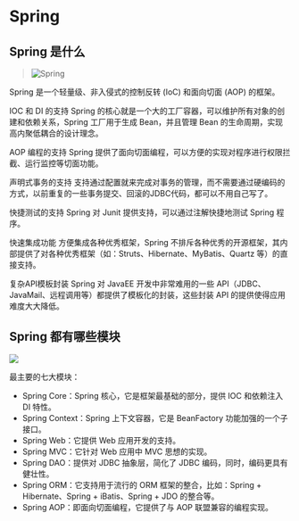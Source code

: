 # Spring

## Spring 是什么
> ![Spring](https://mp.weixin.qq.com/s/2OEnb7T1tlwBjx5cuEoh6w)

Spring 是一个轻量级、非入侵式的控制反转 (IoC) 和面向切面 (AOP) 的框架。

IOC 和 DI 的支持
Spring 的核心就是一个大的工厂容器，可以维护所有对象的创建和依赖关系，Spring 工厂用于生成 Bean，并且管理 Bean 的生命周期，实现高内聚低耦合的设计理念。

AOP 编程的支持
Spring 提供了面向切面编程，可以方便的实现对程序进行权限拦截、运行监控等切面功能。

声明式事务的支持
支持通过配置就来完成对事务的管理，而不需要通过硬编码的方式，以前重复的一些事务提交、回滚的JDBC代码，都可以不用自己写了。

快捷测试的支持
Spring 对 Junit 提供支持，可以通过注解快捷地测试 Spring 程序。

快速集成功能
方便集成各种优秀框架，Spring 不排斥各种优秀的开源框架，其内部提供了对各种优秀框架（如：Struts、Hibernate、MyBatis、Quartz 等）的直接支持。

复杂API模板封装
Spring 对 JavaEE 开发中非常难用的一些 API（JDBC、JavaMail、远程调用等）都提供了模板化的封装，这些封装 API 的提供使得应用难度大大降低。

## Spring 都有哪些模块

![](https://cdn.jansora.com/files/uPic/2022/05/19/PDDtRl.jpg)

最主要的七大模块：

- Spring Core：Spring 核心，它是框架最基础的部分，提供 IOC 和依赖注入 DI 特性。
- Spring Context：Spring 上下文容器，它是 BeanFactory 功能加强的一个子接口。
- Spring Web：它提供 Web 应用开发的支持。
- Spring MVC：它针对 Web 应用中 MVC 思想的实现。
- Spring DAO：提供对 JDBC 抽象层，简化了 JDBC 编码，同时，编码更具有健壮性。
- Spring ORM：它支持用于流行的 ORM 框架的整合，比如：Spring + Hibernate、Spring + iBatis、Spring + JDO 的整合等。
- Spring AOP：即面向切面编程，它提供了与 AOP 联盟兼容的编程实现。